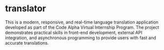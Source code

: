 # translator
This is a modern, responsive, and real-time language translation application developed as part of the Code Alpha Virtual Internship Program. The project demonstrates practical skills in front-end development, external API integration, and asynchronous programming to provide users with fast and accurate translations.
